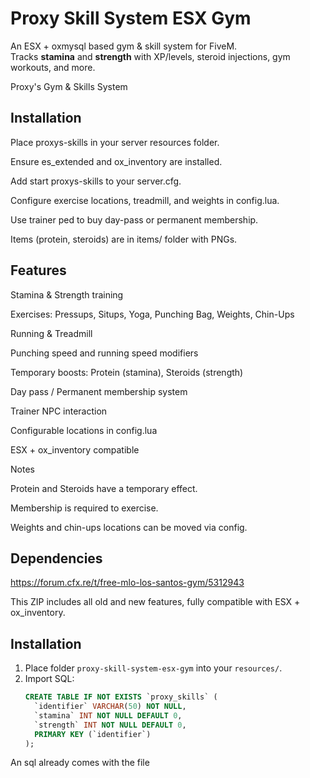 # Proxy Skill System ESX Gym

An ESX + oxmysql based gym & skill system for FiveM.  
Tracks **stamina** and **strength** with XP/levels, steroid injections, gym workouts, and more.



Proxy's Gym & Skills System

## Installation

Place proxys-skills in your server resources folder.

Ensure es_extended and ox_inventory are installed.

Add start proxys-skills to your server.cfg.

Configure exercise locations, treadmill, and weights in config.lua.

Use trainer ped to buy day-pass or permanent membership.

Items (protein, steroids) are in items/ folder with PNGs.

## Features

Stamina & Strength training

Exercises: Pressups, Situps, Yoga, Punching Bag, Weights, Chin-Ups

Running & Treadmill

Punching speed and running speed modifiers

Temporary boosts: Protein (stamina), Steroids (strength)

Day pass / Permanent membership system

Trainer NPC interaction

Configurable locations in config.lua

ESX + ox_inventory compatible

Notes

Protein and Steroids have a temporary effect.

Membership is required to exercise.

Weights and chin-ups locations can be moved via config.

## Dependencies 

https://forum.cfx.re/t/free-mlo-los-santos-gym/5312943

This ZIP includes all old and new features, fully compatible with ESX + ox_inventory.
## Installation
1. Place folder `proxy-skill-system-esx-gym` into your `resources/`.
2. Import SQL:
   ```sql
   CREATE TABLE IF NOT EXISTS `proxy_skills` (
     `identifier` VARCHAR(50) NOT NULL,
     `stamina` INT NOT NULL DEFAULT 0,
     `strength` INT NOT NULL DEFAULT 0,
     PRIMARY KEY (`identifier`)
   );

An sql already comes with the file
